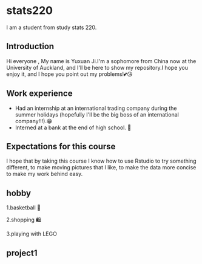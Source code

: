 # stats220
I am a student from study stats 220.


## Introduction 
Hi everyone , My name is Yuxuan Ji.I'm a sophomore from China now at the University of Auckland, and I'll be here to show my repository.I hope you enjoy it, and I hope you point out my problems!💕😘


## Work experience
- Had an internship at an international trading company during the summer holidays (hopefully I'll be the big boss of an international company!!!).😁
- Interned at a bank at the end of high school. 🏫

## Expectations for this course
I hope that by taking this course I know how to use Rstudio to try something different, to make moving pictures that I like, to make the data more concise to make my work behind easy.


## hobby
1.basketball 🏀 

2.shopping 🛍️ 

3.playing with LEGO


## project1

